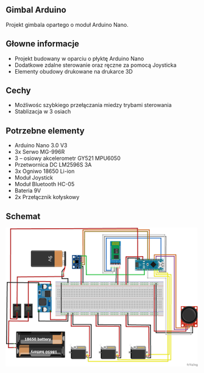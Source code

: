 ## Gimbal Arduino
Projekt gimbala opartego o moduł Arduino Nano.

## Głowne informacje
- Projekt budowany w oparciu o płyktę Arduino Nano
- Dodatkowe zdalne sterowanie oraz ręczne za pomocą Joysticka
- Elementy obudowy drukowane na drukarce 3D

## Cechy
- Możliwośc szybkiego przełączania miedzy trybami sterowania
- Stablizacja w 3 osiach 

## Potrzebne elementy
- Arduino Nano 3.0 V3
- 3x Serwo MG-996R
- 3 – osiowy akcelerometr GY521 MPU6050
- Przetwornica DC LM2596S 3A
- 3x Ogniwo 18650 Li-ion
- Moduł Joystick
- Moduł Bluetooth HC-05
- Bateria 9V
- 2x Przełącznik kołyskowy

## Schemat
![Example screenshot](/Gimbal_bb.png)


